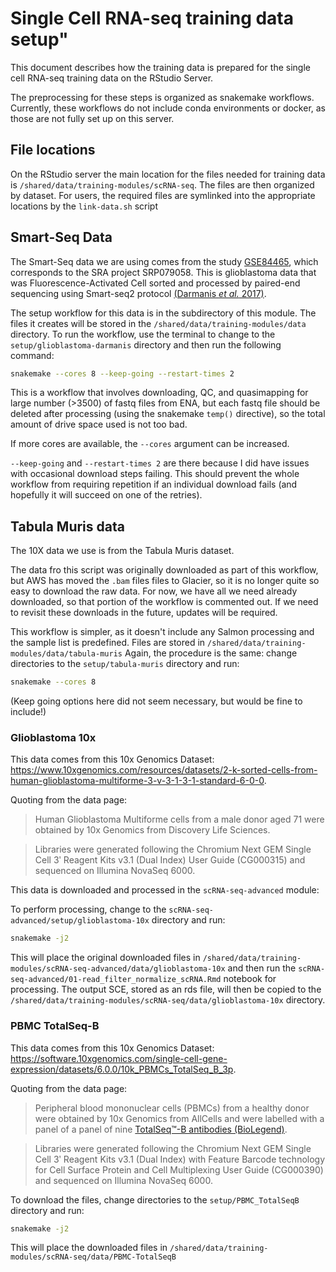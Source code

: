 # Single Cell RNA-seq training data setup"

This document describes how the training data is prepared for the single cell RNA-seq training data on the RStudio Server.

The preprocessing for these steps is organized as snakemake workflows.
Currently, these workflows do not include conda environments or docker, as those are not fully set up on this server.

## File locations

On the RStudio server the main location for the files needed for training data is `/shared/data/training-modules/scRNA-seq`.
The files are then organized by dataset.
For users, the required files are symlinked into the appropriate locations by the `link-data.sh` script


## Smart-Seq Data

The Smart-Seq data we are using comes from the study [GSE84465](https://www.ncbi.nlm.nih.gov/geo/query/acc.cgi?acc=GSE84465), which corresponds to the SRA project SRP079058.
This is glioblastoma data that was Fluorescence-Activated Cell sorted and processed by paired-end sequencing using Smart-seq2 protocol
[(Darmanis *et al.* 2017)](https://pubmed.ncbi.nlm.nih.gov/29091775/).

The setup workflow for this data is in the subdirectory of this module.
The files it creates will be stored in the `/shared/data/training-modules/data` directory.
To run the workflow, use the terminal to change to the `setup/glioblastoma-darmanis` directory and then run the following command:

```sh
snakemake --cores 8 --keep-going --restart-times 2
```

This is a workflow that involves downloading, QC, and quasimapping for large number (>3500) of fastq files from ENA, but each fastq file should be deleted after processing (using the snakemake `temp()` directive), so the total amount of drive space used is not too bad.

If more cores are available, the `--cores` argument can be increased.

`--keep-going` and `--restart-times 2` are there because I did have issues with occasional download steps failing.
This should prevent the whole workflow from requiring repetition if an individual download fails (and hopefully it will succeed on one of the retries).

## Tabula Muris data

The 10X data we use is from the Tabula Muris dataset.

The data fro this script was originally downloaded as part of this workflow, but AWS has moved the `.bam` files files to Glacier, so it is no longer quite so easy to download the raw data.
For now, we have all we need already downloaded, so that portion of the workflow is commented out.
If we need to revisit these downloads in the future, updates will be required.

This workflow is simpler, as it doesn't include any Salmon processing and the sample list is predefined.
Files are stored in `/shared/data/training-modules/data/tabula-muris`
Again, the procedure is the same: change directories to the `setup/tabula-muris` directory and run:

```sh
snakemake --cores 8
```

(Keep going options here did not seem necessary, but would be fine to include!)


### Glioblastoma 10x

This data comes from this 10x Genomics Dataset: https://www.10xgenomics.com/resources/datasets/2-k-sorted-cells-from-human-glioblastoma-multiforme-3-v-3-1-3-1-standard-6-0-0.

Quoting from the data page:

> Human Glioblastoma Multiforme cells from a male donor aged 71 were obtained by 10x Genomics from Discovery Life Sciences.

> Libraries were generated following the Chromium Next GEM Single Cell 3ʹ Reagent Kits v3.1 (Dual Index) User Guide (CG000315) and sequenced on Illumina NovaSeq 6000.

This data is downloaded and processed in the `scRNA-seq-advanced` module:

To perform processing, change to the `scRNA-seq-advanced/setup/glioblastoma-10x` directory and run:

```sh
snakemake -j2
```

This will place the original downloaded files in `/shared/data/training-modules/scRNA-seq-advanced/data/glioblastoma-10x` and then run the `scRNA-seq-advanced/01-read_filter_normalize_scRNA.Rmd` notebook for processing.
The output SCE, stored as an rds file, will then be copied to the `/shared/data/training-modules/scRNA-seq/data/glioblastoma-10x` directory.

### PBMC TotalSeq-B

This data comes from this 10x Genomics Dataset: https://software.10xgenomics.com/single-cell-gene-expression/datasets/6.0.0/10k_PBMCs_TotalSeq_B_3p.

Quoting from the data page:

> Peripheral blood mononuclear cells (PBMCs) from a healthy donor were obtained by 10x Genomics from AllCells and were labelled with a panel of a panel of nine [TotalSeq™-B antibodies (BioLegend)](https://www.biolegend.com/en-us/products/totalseq-b-human-tbnk-cocktail-19043).

> Libraries were generated following the Chromium Next GEM Single Cell 3ʹ Reagent Kits v3.1 (Dual Index) with Feature Barcode technology for Cell Surface Protein and Cell Multiplexing User Guide (CG000390) and sequenced on Illumina NovaSeq 6000.

To download the files, change directories to the `setup/PBMC_TotalSeqB` directory and run:

```sh
snakemake -j2
```

This will place the downloaded files in `/shared/data/training-modules/scRNA-seq/data/PBMC-TotalSeqB`

